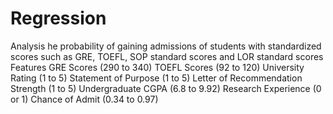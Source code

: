 # Regression
Analysis he probability of gaining admissions of students with standardized scores such as GRE, TOEFL, SOP standard scores and LOR standard scores
Features
GRE Scores (290 to 340) TOEFL Scores (92 to 120) University Rating (1 to 5) Statement of Purpose (1 to 5) Letter of Recommendation Strength (1 to 5) Undergraduate CGPA (6.8 to 9.92) Research Experience (0 or 1) Chance of Admit (0.34 to 0.97)
